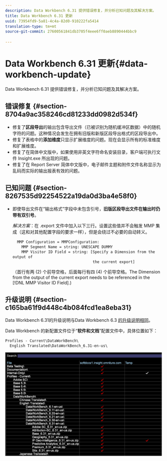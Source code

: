 ```yaml
---
description: Data Workbench 6.31 提供错误修复，并分析已知问题及其解决方案。
title: Data Workbench 6.31 更新
uuid: 73954fd9-5a81-4c4a-82d0-910222fa5414
translation-type: tm+mt
source-git-commit: 27600561841db3705f4eee6ff0aeb8890444bbc9

---
```



# Data Workbench 6.31 更新{#data-workbench-update}

Data Workbench 6.31 提供错误修复，并分析已知问题及其解决方案。

## 错误修复 {#section-8704a9ac358246cd81233dd0982d534f}

* 修复了&#x200B;**区段导出**&#x200B;的输出包含导出文件（已被识别为随机缓冲区数据）中的随机字符的问题。这种情况会发生在拥有旧版和新版区段导出格式的区段导出中。
* 修复了表格中的&#x200B;**添加维度**&#x200B;只显示扩展维度的问题。现在会显示所有的标准维度和扩展维度。
* 修复了在简体中文版中，如果使用非英文字符命名安装目录，客户端可执行文件 Insight.exe 所出现的问题。
* 修复了在 Report Server 简体中文版中，电子邮件主题和附件文件名称显示为乱码而实际的输出报表有效的问题。

## 已知问题 {#section-8267535d92254522a19da0d3ba4e58f0}

* 即使导出文件在“输出格式”字段中未包含引号，**旧版区段导出文件在输出时仍带有双引号**。

   *解决方案*：在 .export 文件中加入以下三行。设置这些值并不会触发 MMP 集成（这和对其他配置字段的要求一样），但是会绕过不必要的自动转义。

   ```
     MMP Configuration = MMPConfiguration:
       MMP Segment Name = string: UNESCAPE DUMMY
       MMP Visitor ID Field = string: [Specify a Dimension from the output of
                                       the current export]
   ```

   （首行有两 (2) 个前导空格，后面每行有四 (4) 个前导空格。The Dimension from the output of the current export needs to be referenced in the [!DNL MMP Visitor ID Field].)

## 升级说明 {#section-c165ba61f9d448c4b084fcd1ea8eba31}

Data Workbench 6.31的升级说明与Data Workbench 6.3 [的升级说明相同](../../home/c-release-notes-insight/c-6-3/c-6-3.md)。

Data Workbench 的新配置文件位于“**软件和文档**”配置文件中，具体位置如下：

```
Profiles - Current\DataWorkBench\
  English Translated\DataWorkBench_6.31-en-us\
```

![](assets/upgrade_3_21_profiles.png)
